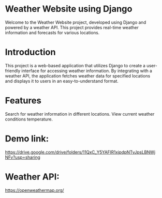 # Weather Website using Django

Welcome to the Weather Website project, developed using Django and powered by a weather API. This project provides real-time weather information and forecasts for various locations.

# Introduction
This project is a web-based application that utilizes Django to create a user-friendly interface for accessing weather information. By integrating with a weather API, the application fetches weather data for specified locations and displays it to users in an easy-to-understand format.

# Features
Search for weather information in different locations.
View current weather conditions temperature.

# Demo link:
https://drive.google.com/drive/folders/11QxC_Y5YAFIR1xjpdpNTvJpsLBNWjNFv?usp=sharing


# Weather API:
https://openweathermap.org/

